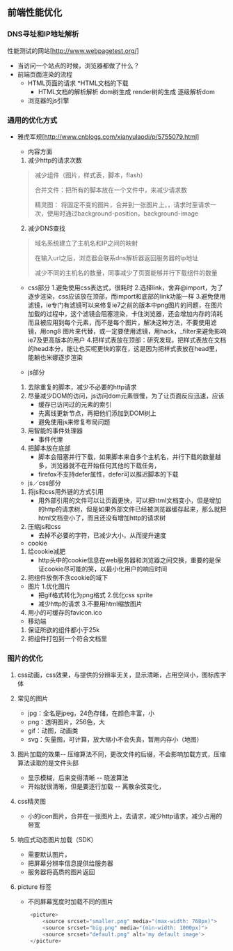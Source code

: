 ## 前端性能优化
>

### DNS寻址和IP地址解析
性能测试的网站[http://www.webpagetest.org/]
+ 当访问一个站点的时候，浏览器都做了什么？
+ 前端页面渲染的流程
	- HTML页面的请求
		*HTML文档的下载
		* HTML文档的解析解析 dom树生成 render树的生成 逐级解析dom
	- 浏览器的js引擎


### 通用的优化方式
+ 雅虎军规[http://www.cnblogs.com/xianyulaodi/p/5755079.html]
	- 内容方面
	1. 减少http的请求次数
	> 减少组件（图片，样式表，脚本，flash）
	>
	> 合并文件：把所有的脚本放在一个文件中，来减少请求数
	>
	> 精灵图： 将固定不变的图片，合并到一张图片上，，请求时至请求一次，使用时通过background-position，background-image

	2. 减少DNS查找
	> 域名系统建立了主机名和IP之间的映射
	> 
	> 在输入url之后，浏览器会联系dns解析器返回服务器的ip地址
	> 
	> 减少不同的主机名的数量，同事减少了页面能够并行下载组件的数量

	- css部分
	1.避免使用css表达式，很耗时
	2.选择link，舍弃@import，为了逐步渲染，css应该放在顶部，而import和底部的link功能一样
	3.避免使用滤镜，ie专门有滤镜可以来修复ie7之前的版本中png图片的问题，在图片加载的过程中，这个滤镜会阻塞渲染，卡住浏览器，还会增加内存的消耗而且被应用到每个元素，而不是每个图片，解决这种方法，不要使用滤镜，用ong8 图片来代替，或一定要使用滤镜，用hack，_filter来避免影响ie7及更高版本的用户
	4.把样式表放在顶部：研究发现，把样式表放在文档的head本分，能让也买呢更快的家在，这是因为把样式表放在head里，能躺也米娜逐步渲染

	- js部分
	1. 去除重复的脚本，减少不必要的http请求
	2. 尽量减少DOM的访问，js访问dom元素很慢，为了让页面反应迅速，应该
		* 缓存已访问过的元素的索引
		* 先离线更新节点，再把他们添加到DOM树上
		* 避免使用js来修复布局问题
	3. 用智能的事件处理器
		* 事件代理
	4. 把脚本放在底部
		* 脚本会阻塞并行下载，如果脚本来自多个主机名，并行下载的数量越多，浏览器就不在开始任何其他的下载任务，
		* firefox不支持defer属性，defer可以推迟脚本的下载
	- js／css部分
	1. 将js和css用外链的方式引用
		* 用外部引用的文件可以让页面更快，可以把html文档变小，但是增加的http的请求树，但是如果外部文件已经被浏览器缓存起来，那么就把html文档变小了，而且还没有增加http的请求树
	2. 压缩js和css
		* 去掉不必要的字符，已减少大小，从而提升速度
	- cookie
	1. 给cookie减肥
		* http头中的cookie信息在web服务器和浏览器之间交换，重要的是保证cookie尽可能的笑，以最小化用户的响应时间
	2. 把组件放倒不含cookie的域下
	- 图片
	1.优化图片
		* 把gif格式转化为png格式
	2.优化css sprite
		* 减少http的请求
	3.不要用html缩放图片
	4. 用小的可缓存的favicon.ico

	- 移动端
	1. 保证所欲的组件都小于25k
	2. 把组件打包到一个符合文档里

### 图片的优化
1. css动画，css效果，与提供的分辨率无关，显示清晰，占用空间小，图标库字体
2. 常见的图片
	+ jpg：全名是jpeg，24色存储，在颜色丰富，小
	+ png：透明图片，256色，大
	+ gif：动图，动画类
	+ svg：矢量图，可计算，放大缩小不会失真，暂用内存小（地图）
3. 图片加载的效果-- 压缩算法不同，更改文件的后缀，不会影响加载方式，压缩算法读取的是文件头部 
	+ 显示模糊，后来变得清晰 -- 晓波算法
	+ 开始就很清晰，但是要逐行加载 -- 离散余弦变化，

4. css精灵图
	+ 小的icon图片，合并在一张图片上，去请求，减少http请求，减少占用的带宽

5. 响应式动态图片加载（SDK）
	+ 需要默认图片，
	+ 把屏幕分辨率信息提供给服务器
	+ 服务器将高质的图片返回
	
6. picture 标签
	+ 不同屏幕宽度时加载不同的图片
	```js
		<picture>
			<source srcset="smaller.png" media="(max-width: 768px)">
			<source srcset="big.png" media="(min-width: 1000px)">
			<source srcset="default.png" alt='my default image'>
		</picture>
	```




















